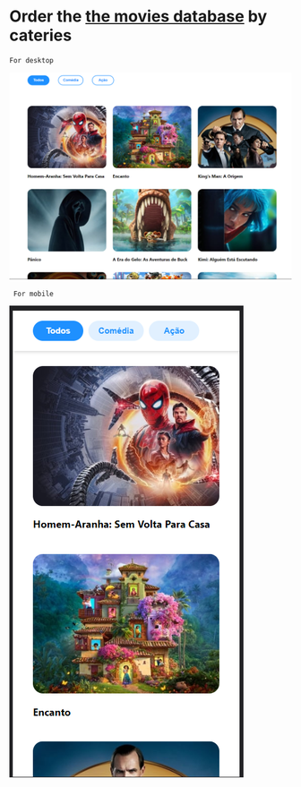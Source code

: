# Order the [the movies database](https://www.themoviedb.org/movie) by cateries


```
For desktop
```

![For desktop](READMEIMG/desktop.PNG)

```
 For mobile
```

![For mobile](READMEIMG/mobile.PNG)
